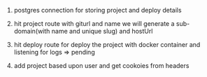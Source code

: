 1. postgres connection for storing project and deploy details

2. hit project route with giturl and name we will generate a sub-domain(with name and unique slug) and hostUrl 

3. hit deploy route for deploy the project with docker container  and listening for logs => pending 

4. add project based upon user and get cookoies from headers 
